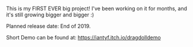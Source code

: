This is my FIRST EVER big project! I've been working on it for months, and it's still growing bigger and bigger :)

Planned release date: End of 2019.

Short Demo can be found at: https://iantyf.itch.io/dragdolldemo
